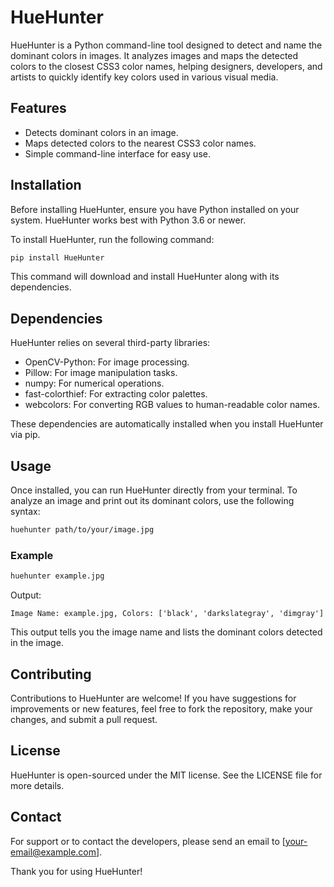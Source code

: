 
# HueHunter

HueHunter is a Python command-line tool designed to detect and name the dominant colors in images. It analyzes images and maps the detected colors to the closest CSS3 color names, helping designers, developers, and artists to quickly identify key colors used in various visual media.

## Features

- Detects dominant colors in an image.
- Maps detected colors to the nearest CSS3 color names.
- Simple command-line interface for easy use.

## Installation

Before installing HueHunter, ensure you have Python installed on your system. HueHunter works best with Python 3.6 or newer.

To install HueHunter, run the following command:

```bash
pip install HueHunter
```

This command will download and install HueHunter along with its dependencies.

## Dependencies

HueHunter relies on several third-party libraries:

- OpenCV-Python: For image processing.
- Pillow: For image manipulation tasks.
- numpy: For numerical operations.
- fast-colorthief: For extracting color palettes.
- webcolors: For converting RGB values to human-readable color names.

These dependencies are automatically installed when you install HueHunter via pip.

## Usage

Once installed, you can run HueHunter directly from your terminal. To analyze an image and print out its dominant colors, use the following syntax:

```bash
huehunter path/to/your/image.jpg
```

### Example

```bash
huehunter example.jpg
```

Output:
```
Image Name: example.jpg, Colors: ['black', 'darkslategray', 'dimgray']
```

This output tells you the image name and lists the dominant colors detected in the image.

## Contributing

Contributions to HueHunter are welcome! If you have suggestions for improvements or new features, feel free to fork the repository, make your changes, and submit a pull request.

## License

HueHunter is open-sourced under the MIT license. See the LICENSE file for more details.

## Contact

For support or to contact the developers, please send an email to [your-email@example.com].

Thank you for using HueHunter!